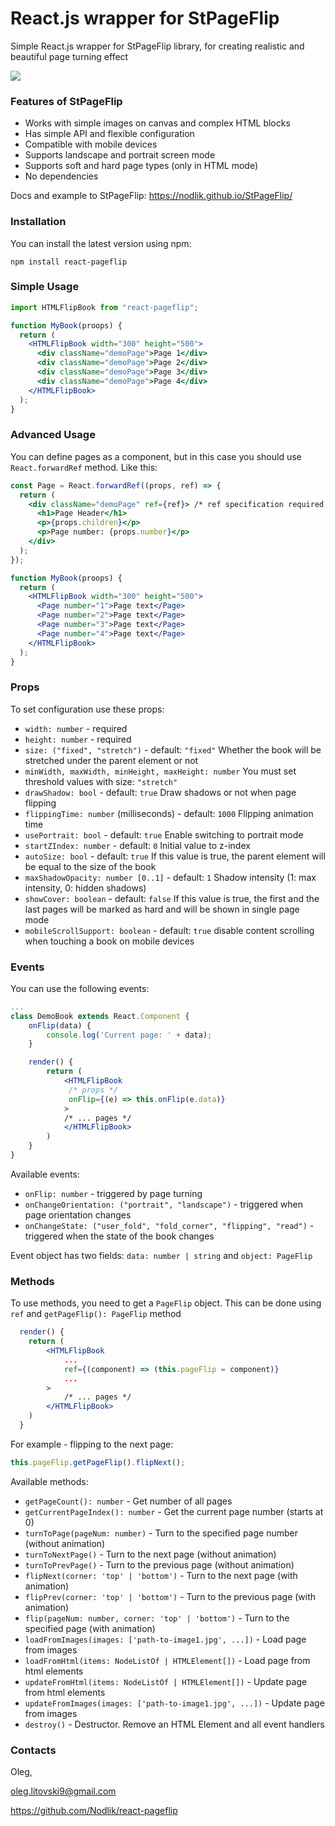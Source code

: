 # React.js wrapper for StPageFlip
Simple React.js wrapper for StPageFlip library, for creating realistic and beautiful page turning effect

![](video.gif)

### Features of StPageFlip
* Works with simple images on canvas and complex HTML blocks
* Has simple API and flexible configuration
* Compatible with mobile devices
* Supports landscape and portrait screen mode
* Supports soft and hard page types (only in HTML mode) 
* No dependencies

Docs and example to StPageFlip: https://nodlik.github.io/StPageFlip/

### Installation
You can install the latest version using npm:

```npm install react-pageflip```

### Simple Usage

```jsx
import HTMLFlipBook from "react-pageflip";

function MyBook(proops) {
  return (
    <HTMLFlipBook width="300" height="500">
      <div className="demoPage">Page 1</div>
      <div className="demoPage">Page 2</div>
      <div className="demoPage">Page 3</div>
      <div className="demoPage">Page 4</div>
    </HTMLFlipBook>
  );
}
```

### Advanced Usage

You can define pages as a component, but in this case you should use ```React.forwardRef``` method. Like this:
```jsx
const Page = React.forwardRef((props, ref) => {
  return (
    <div className="demoPage" ref={ref}> /* ref specification required */
      <h1>Page Header</h1>
      <p>{props.children}</p>
      <p>Page number: {props.number}</p>
    </div>
  );
});

function MyBook(proops) {
  return (
    <HTMLFlipBook width="300" height="500">
      <Page number="1">Page text</Page>
      <Page number="2">Page text</Page>
      <Page number="3">Page text</Page>
      <Page number="4">Page text</Page>
    </HTMLFlipBook>
  );
}
```

### Props

To set configuration use these props:

* ```width: number``` - required
* ```height: number``` - required
* ```size: ("fixed", "stretch")``` - default: ```"fixed"``` Whether the book will be stretched under the parent element or not
* ```minWidth, maxWidth, minHeight, maxHeight: number``` You must set threshold values ​​with size: ```"stretch"```
* ```drawShadow: bool``` - default: ```true``` Draw shadows or not when page flipping
* ```flippingTime: number``` (milliseconds) - default: ```1000``` Flipping animation time
* ```usePortrait: bool``` - default: ```true``` Enable switching to portrait mode
* ```startZIndex: number``` - default: ```0``` Initial value to z-index
* ```autoSize: bool``` - default: ```true``` If this value is true, the parent element will be equal to the size of the book
* ```maxShadowOpacity: number [0..1]``` - default: ```1``` Shadow intensity (1: max intensity, 0: hidden shadows)
* ```showCover: boolean``` - default: ```false``` If this value is true, the first and the last pages will be marked as hard and will be shown in single page mode 
* ```mobileScrollSupport: boolean``` - default: ```true``` disable content scrolling when touching a book on mobile devices
### Events
You can use the following events:
```jsx
...
class DemoBook extends React.Component {
    onFlip(data) {
        console.log('Current page: ' + data);
    }

    render() {
        return (
            <HTMLFlipBook
             /* props */
             onFlip={(e) => this.onFlip(e.data)}
            >
            /* ... pages */
            </HTMLFlipBook>
        )
    }
}
```
Available events:
* ```onFlip: number``` - triggered by page turning
* ```onChangeOrientation: ("portrait", "landscape")``` - triggered when page orientation changes
* ```onChangeState: ("user_fold", "fold_corner", "flipping", "read")``` - triggered when the state of the book changes

Event object has two fields: ```data: number | string``` and ```object: PageFlip```

### Methods

To use methods, you need to get a ```PageFlip``` object. This can be done using ```ref``` and ```getPageFlip(): PageFlip``` method
```jsx
  render() {
    return (
        <HTMLFlipBook
            ...
            ref={(component) => (this.pageFlip = component)}
            ...
        >
            /* ... pages */
        </HTMLFlipBook>
    )
  }
```
For example - flipping to the next page:
```js
this.pageFlip.getPageFlip().flipNext();
```
Available methods:
* `getPageCount(): number` - Get number of all pages
* `getCurrentPageIndex(): number` - Get the current page number (starts at 0)
* `turnToPage(pageNum: number)` - Turn to the specified page number (without animation)
* `turnToNextPage()` - Turn to the next page (without animation)
* `turnToPrevPage()` - Turn to the previous page (without animation)
* `flipNext(corner: 'top' | 'bottom')` - Turn to the next page (with animation)
* `flipPrev(corner: 'top' | 'bottom')` - Turn to the previous page (with animation)
* `flip(pageNum: number, corner: 'top' | 'bottom')` - Turn to the specified page (with animation)
* `loadFromImages(images: ['path-to-image1.jpg', ...])` - Load page from images
* `loadFromHtml(items: NodeListOf | HTMLElement[])` -	Load page from html elements
* `updateFromHtml(items: NodeListOf | HTMLElement[])` -	Update page from html elements
* `updateFromImages(images: ['path-to-image1.jpg', ...])` - Update page from images
* `destroy()` - Destructor. Remove an HTML Element and all event handlers

### Contacts
Oleg,

<oleg.litovski9@gmail.com>

https://github.com/Nodlik/react-pageflip
